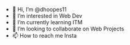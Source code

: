 - 👋 Hi, I’m @dhoopes11
- 👀 I’m interested in Web Dev 
- 🌱 I’m currently learning ITM
- 💞️ I’m looking to collaborate on Web Projects
- 📫 How to reach me Insta

<!---
dhoopes11/dhoopes11 is a ✨ special ✨ repository because its `README.md` (this file) appears on your GitHub profile.
You can click the Preview link to take a look at your changes.
--->
